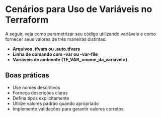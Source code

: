 # Cenários para Uso de Variáveis no Terraform

A seguir, veja como parametrizar seu código utilizando variáveis e como fornecer seus valores de três maneiras distintas:  
- **Arquivos .tfvars ou .auto.tfvars**  
- **Linha de comando com -var ou -var-file**  
- **Variáveis de ambiente (TF_VAR_<nome_da_variavel>)**

## Boas práticas
- Use nomes descritivos
- Forneça descrições claras
- Defina tipos explicitamente
- Utilize valores padrão quando apropriado
- Implemente validações para garantir valores corretos
